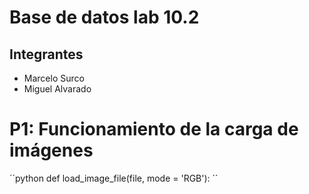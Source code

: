 # Base de datos lab 10.2
## Integrantes
* Marcelo Surco
* Miguel Alvarado

# P1: Funcionamiento de la carga de imágenes
´´python
def load_image_file(file, mode = 'RGB'):
´´
